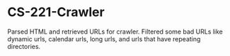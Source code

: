 # CS-221-Crawler
Parsed HTML and retrieved URLs for crawler. Filtered some bad URLs like dynamic urls, calendar urls, long urls, and urls that have repeating directories.